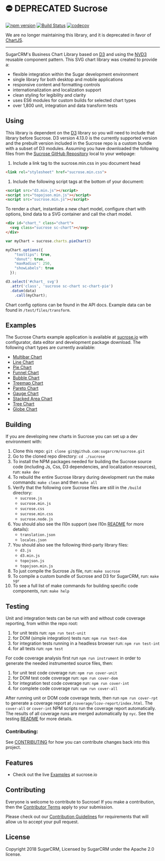 # :no_entry: DEPRECATED Sucrose
[![npm version](https://badge.fury.io/js/sucrose.svg)](https://www.npmjs.com/package/sucrose)
[![Build Status](https://travis-ci.org/sugarcrm/sucrose.svg?branch=master)](https://travis-ci.org/sugarcrm/sucrose)
[![codecov](https://codecov.io/gh/sugarcrm/sucrose/branch/master/graph/badge.svg)](https://codecov.io/gh/sugarcrm/sucrose)

We are no longer maintaining this library, and it is deprecated in favor of
[ChartJS](https://www.chartjs.org/).

---

SugarCRM's Business Chart Library based on [D3](http://d3js.org) and using the [NVD3](http://nvd3.org/) reusable component pattern. This SVG chart library was created to provide a:
- flexible integration within the Sugar development environment
- single library for both desktop and mobile applications
- responsive content and formatting controls
- internationalization and localization support
- clean styling for legibility and clarity
- uses ES6 modules for custom builds for selected chart types
- over 1,800 unit, integration and data transform tests

## Using
This library is dependent on the [D3](http://d3js.org) library so you will need to include that library before Sucrose. D3 version 4.13.0 is the currently supported version and the prebuilt version included in the Sucrose repo is a custom bundle with a subset of D3 modules. Assuming you have downloaded the following files from the [Sucrose GitHub Repository](https://github.com/sugarcrm/sucrose/tree/master/build) local to your webpage:

1. Include a link tag to the sucrose.min.css in you document head
```html
<link rel="stylesheet" href="sucrose.min.css">
```
1. Include the following script tags at the bottom of your document:
```html
<script src="d3.min.js"></script>
<script src="topojson.min.js"></script>
<script src="sucrose.min.js"></script>
```

To render a chart, instantiate a new chart model, configure chart with options, bind data to a SVG container and call the chart model.
```html
<div id="chart_" class="chart">
  <svg class="sucrose sc-chart"></svg>
</div>
```
```javascript
var myChart = sucrose.charts.pieChart()

myChart.options({
    "tooltips": true,
    "donut": true,
    "maxRadius": 250,
    "showLabels": true
  });

d3.select('#chart_ svg')
  .attr('class', 'sucrose sc-chart sc-chart-pie')
  .datum(data)
    .call(myChart);
```

Chart config options can be found in the API docs. Example data can be found in `/test/files/transform`.

## Examples
The Sucrose Charts example application is available at [sucrose.io](http://sucrose.io) with configurator, data editor and development package download. The following chart types are currently available:
  - [Multibar Chart](http://sucrose.io/index.html?type=multibar)
  - [Line Chart](http://sucrose.io/index.html?type=line)
  - [Pie Chart](http://sucrose.io/index.html?type=pie)
  - [Funnel Chart](http://sucrose.io/index.html?type=funnel)
  - [Bubble Chart](http://sucrose.io/index.html?type=bubble)
  - [Treemap Chart](http://sucrose.io/index.html?type=treemap)
  - [Pareto Chart](http://sucrose.io/index.html?type=pareto)
  - [Gauge Chart](http://sucrose.io/index.html?type=gauge)
  - [Stacked Area Chart](http://sucrose.io/index.html?type=area)
  - [Tree Chart](http://sucrose.io/index.html?type=tree)
  - [Globe Chart](http://sucrose.io/index.html?type=globe)

## Building
If you are developing new charts in Sucrose you can set up a dev environment with:

1. Clone this repo: `git clone git@github.com:sugarcrm/sucrose.git`
1. Go to the cloned repo directory: `cd ./sucrose`
1. To install the NPM packages needed for building the Sucrose source code (including Js, Css, D3 dependencies, and localization resources), run: `make dev`
1. To rebuild the entire Sucrose library during development run the make commands: `make clean` and then `make all`
1. Verify that the following core Sucrose files are still in the `/build` directory:
    * `sucrose.js`
    * `sucrose.min.js`
    * `sucrose.css`
    * `sucrose.min.css`
    * `sucrose.node.js`
1. You should also see the l10n support (see l10n [README](./scripts/lang/README.md) for more details):
    * `translation.json`
    * `locales.json`
1. You should also see the following third-party library files:
    * `d3.js`
    * `d3.min.js`
    * `topojson.js`
    * `topojson.min.js`
1. To just compile the Sucrose Js file, run: `make sucrose`
1. To compile a custom bundle of Sucrose and D3 for SugarCRM, run: `make sgr`
1. To see a full list of make commands for building specific code components, run: `make help`

## Testing

Unit and integration tests can be run with and without code coverage reporting, from within the repo root:
1. for unit tests run: `npm run test-unit`
1. for DOM (simple integration) tests run: `npm run test-dom`
1. for integration tests running in a headless browser run: `npm run test-int`
1. for all tests run: `npm test`

For code coverage analysis first run `npm run instrument` in order to generate the needed instrumented source files, then:
1. for unit test code coverage run: `npm run cover-unit`
1. for DOM test code coverage run: `npm run cover-dom`
1. for integration test code coverage run: `npm run cover-int`
1. for complete code coverage run: `npm run cover-all`

After running unit or DOM code coverage tests, then run `npm run cover-rpt` to generate a coverage report at `/coverage/lcov-report/index.html`. The `cover-all` or `cover-int` NPM scripts run the coverage report automatically. The results of all coverage runs are merged automatically by `nyc`. See the testing [README](./test/README.md) for more details.

### Contributing:
See [CONTRIBUTING](CONTRIBUTING.md) for how you can contribute changes back into this project.

## Features
* Check out the live [Examples](http://sucrose.io/) at sucrose.io

## Contributing
Everyone is welcome to contribute to Sucrose!  If you make a contribution, then the [Contributor Terms](CONTRIBUTOR_TERMS.pdf) apply to your submission.

Please check out our [Contribution Guidelines](CONTRIBUTING.md) for requirements that will allow us to accept your pull request.

## License
Copyright 2018 SugarCRM, Licensed by SugarCRM under the Apache 2.0 license.
